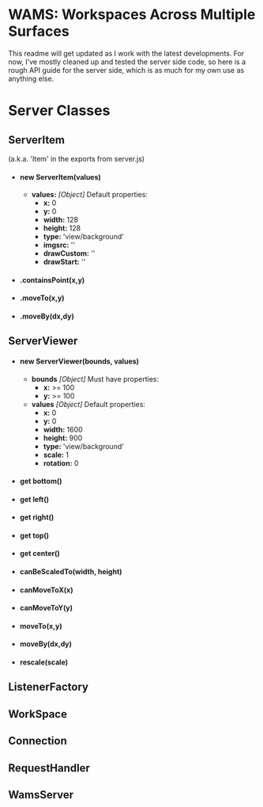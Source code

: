 # WAMS: Workspaces Across Multiple Surfaces

This readme will get updated as I work with the latest developments. For now, I've mostly cleaned up and tested the server side code, so here is a rough API guide for the server side, which is as much for my own use as anything else.

# Server Classes

## ServerItem
(a.k.a. 'Item' in the exports from server.js)

* #### new ServerItem(values)
  - **values:** _\[Object\]_ Default properties:
    + **x:** 0
    + **y:** 0
    + **width:** 128
    + **height:** 128
    + **type:** 'view/background'
    + **imgsrc:** ''
    + **drawCustom:** ''
    + **drawStart:** ''

* #### .containsPoint(x,y)
* #### .moveTo(x,y)
* #### .moveBy(dx,dy)

## ServerViewer

* #### new ServerViewer(bounds, values)
  - **bounds** _\[Object\]_ Must have properties:
    + **x:** >= 100
    + **y:** >= 100
  - **values** _\[Object\]_ Default properties:
    + **x:** 0
    + **y:** 0
    + **width:** 1600
    + **height:** 900
    + **type:** 'view/background'
    + **scale:** 1
    + **rotation:** 0
* #### get bottom()
* #### get left()
* #### get right()
* #### get top()
* #### get center()
* #### canBeScaledTo(width, height)
* #### canMoveToX(x)
* #### canMoveToY(y)
* #### moveTo(x,y)
* #### moveBy(dx,dy)
* #### rescale(scale)
    
## ListenerFactory

## WorkSpace

## Connection

## RequestHandler

## WamsServer
